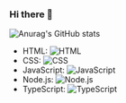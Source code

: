 ### Hi there 👋

<!--
**wdevelope/wdevelope** is a ✨ _special_ ✨ repository because its `README.md` (this file) appears on your GitHub profile.

Here are some ideas to get you started:

- 🔭 I’m currently working on ...
- 🌱 I’m currently learning ...
- 👯 I’m looking to collaborate on ...
- 🤔 I’m looking for help with ...
- 💬 Ask me about ...
- 📫 How to reach me: ...
- 😄 Pronouns: ...
- ⚡ Fun fact: ...
-->

![Anurag's GitHub stats](https://github-readme-stats.vercel.app/api?username=wdevelope&show_icons=true&theme=radical)

- HTML: ![HTML](https://img.shields.io/badge/-HTML-orange)
- CSS: ![CSS](https://img.shields.io/badge/-CSS-blue)
- JavaScript: ![JavaScript](https://img.shields.io/badge/-JavaScript-yellow)
- Node.js: ![Node.js](https://img.shields.io/badge/-Node.js-green)
- TypeScript: ![TypeScript](https://img.shields.io/badge/-TypeScript-blue)
